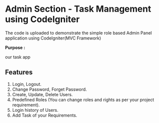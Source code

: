# Admin Section - Task Management using CodeIgniter


The code is uploaded to demonstrate the simple role based Admin Panel application using CodeIgniter(MVC Framework)

**Purpose :**

our task app

## Features
1. Login, Logout.
2. Change Password, Forget Password.
3. Create, Update, Delete Users.
4. Predefined Roles (You can change roles and rights as per your project requirement).
5. Login history of Users.
6. Add Task of your Requirements.
